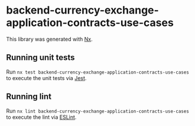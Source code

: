 # backend-currency-exchange-application-contracts-use-cases

This library was generated with [Nx](https://nx.dev).

## Running unit tests

Run `nx test backend-currency-exchange-application-contracts-use-cases` to execute the unit tests via [Jest](https://jestjs.io).

## Running lint

Run `nx lint backend-currency-exchange-application-contracts-use-cases` to execute the lint via [ESLint](https://eslint.org/).
